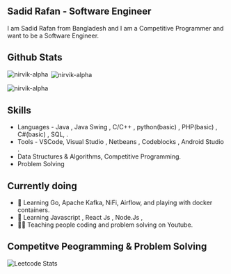 

## Sadid Rafan - Software Engineer
I am Sadid Rafan from Bangladesh and I am a Competitive Programmer and want to be a Software Engineer.

## Github Stats

<p><img align="left" src="https://github-readme-stats.vercel.app/api/top-langs?username=nirvik-alpha&show_icons=true&locale=en&layout=compact" alt="nirvik-alpha" /></p>

<p>&nbsp;<img align="center" src="https://github-readme-stats.vercel.app/api?username=nirvik-alpha&show_icons=true&locale=en" alt="nirvik-alpha" /></p>

<p><img align="center" src="https://github-readme-streak-stats.herokuapp.com/?user=nirvik-alpha&" alt="nirvik-alpha" /></p>

## Skills
* Languages - Java , Java Swing , C/C++ , python(basic) , PHP(basic) , C#(basic) , SQL,  .
* Tools - VSCode, Visual Studio , Netbeans , Codeblocks , Android Studio .
* Data Structures & Algorithms, Competitive Programming.
* Problem Solving

## Currently doing
- 🔭 Learning Go, Apache Kafka, NiFi, Airflow, and playing with docker containers.
- 🌱 Learning Javascript , React Js , Node.Js , 
- 👨‍🏫 Teaching people coding and problem solving on Youtube.


## Competitve Peogramming & Problem Solving 
![Leetcode Stats](https://leetcard.jacoblin.cool/RafanX?theme=forest)


